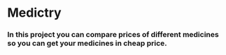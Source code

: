 # Medictry


### In this project you can compare prices of different medicines so you can get your medicines in cheap price.
